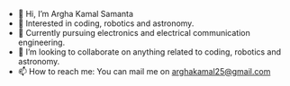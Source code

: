 - 👋 Hi, I’m Argha Kamal Samanta
- 👀 Interested in coding, robotics and astronomy. 
- 🌱 Currently pursuing electronics and electrical communication engineering.
- 💞️ I’m looking to collaborate on anything related to coding, robotics and astronomy.
- 📫 How to reach me: You can mail me on arghakamal25@gmail.com 

<!---

--->
